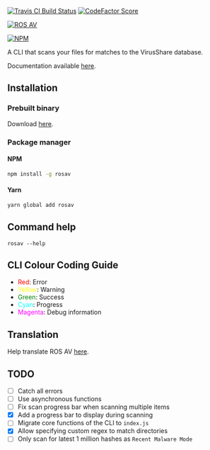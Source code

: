 [![Travis CI Build Status](https://img.shields.io/travis/com/Richienb/rosav/master.svg?style=for-the-badge)](https://travis-ci.com/Richienb/rosav)
[![CodeFactor Score](https://www.codefactor.io/repository/github/richienb/rosav/badge?style=for-the-badge)](https://www.codefactor.io/repository/github/richienb/rosav)

[![ROS AV](https://a.icons8.com/kTZddigl/FNiIO4/ros-av.svg)](#)

[![NPM](https://nodei.co/npm/rosav.png?downloads=true&downloadRank=true&stars=true)](https://nodei.co/npm/rosav)

A CLI that scans your files for matches to the VirusShare database.

Documentation available [here](https://richienb.github.io/rosav).

## Installation

### Prebuilt binary

Download [here](https://github.com/Richienb/rosav/releases/latest).

### Package manager

#### NPM

```sh
npm install -g rosav
```

#### Yarn

```sh
yarn global add rosav
```

## Command help

```
rosav --help
```

## CLI Colour Coding Guide

- <span style="color: red">Red</span>: Error
- <span style="color: yellow">Yellow</span>: Warning
- <span style="color: green">Green</span>: Success
- <span style="color: cyan">Cyan</span>: Progress
- <span style="color: magenta">Magenta</span>: Debug information

## Translation

Help translate ROS AV [here](https://translate.zanata.org/iteration/view/rosav/Main/languages).

## TODO

- [ ] Catch all errors
- [ ] Use asynchronous functions
- [ ] Fix scan progress bar when scanning multiple items
- [x] Add a progress bar to display during scanning
- [ ] Migrate core functions of the CLI to `index.js`
- [x] Allow specifying custom regex to match directories
- [ ] Only scan for latest 1 million hashes as `Recent Malware Mode`
